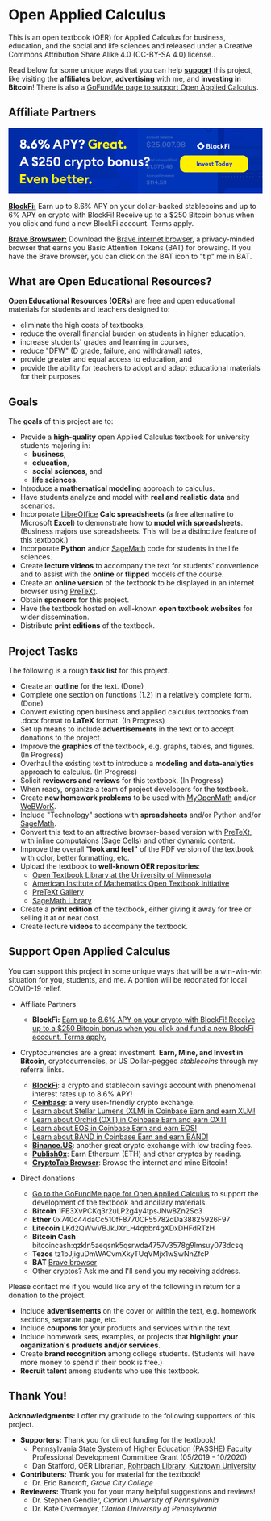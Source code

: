 # Open Applied Calculus
This is an open textbook (OER) for Applied Calculus for business, education, and the social and life sciences and released under a Creative Commons Attribution Share Alike 4.0 (CC-BY-SA 4.0) license..

Read below for some unique ways that you can help [**support**](#support) this project, like visiting the **affiliates** below, **advertising** with me, and **investing in Bitcoin**! There is also a <a href="https://www.gofundme.com/manage/oac-textbook">GoFundMe page to support Open Applied Calculus</a>. 

## Affiliate Partners
<!---
<a href="https://blockfi.mxuy67.net/c/2612759/889697/10568"><img src="https://raw.githubusercontent.com/elandqui/OpenAppliedCalculus/master/img/ads/blockFi/blockfi-banner0.png" width="100" height="100"/></a>
-->

[![BlockFi](https://raw.githubusercontent.com/elandqui/OpenAppliedCalculus/master/img/ads/blockFi/blockfi-banner0.png "Earn up to 8.6\% APY on your dollar-backed stablecoins and up to 6\% APY on crypto with BlockFi! Receive up to a \$250 Bitcoin bonus when you click and fund a new BlockFi account. Terms apply.")](https://blockfi.mxuy67.net/c/2612759/889697/10568)

**[BlockFi:](https://blockfi.mxuy67.net/c/2612759/889697/10568")** Earn up to 8.6\% APY on your dollar-backed stablecoins and up to 6\% APY on crypto with BlockFi! Receive up to a \$250 Bitcoin bonus when you click and fund a new BlockFi account. Terms apply.

**[Brave Browswer:](https://brave.com/ela242)** Download the <a href="https://brave.com/ela242">Brave internet browser</a>, a privacy-minded browser that earns you Basic Attention Tokens (BAT) for browsing. If you have the Brave browser, you can click on the BAT icon to "tip" me in BAT.

## What are Open Educational Resources?

**Open Educational Resources (OERs)** are free and open educational materials for students and teachers designed to:
 * eliminate the high costs of textbooks,
 * reduce the overall financial burden on students in higher education,
 * increase students' grades and learning in courses,
 * reduce "DFW" (D grade, failure, and withdrawal) rates,
 * provide greater and equal access to education, and
 * provide the ability for teachers to adopt and adapt educational materials for their purposes.

## Goals
The **goals** of this project are to:
 * Provide a **high-quality** open Applied Calculus textbook for university students majoring in:
   - **business**,
   - **education**,
   - **social sciences**, and
   - **life sciences**.
 * Introduce a **mathematical modeling** approach to calculus.
 * Have students analyze and model with **real and realistic data** and scenarios.
 * Incorporate <a href="https://www.libreoffice.org/">LibreOffice</a> **Calc spreadsheets** (a free alternative to Microsoft **Excel**) to demonstrate how to **model with spreadsheets**. (Business majors use spreadsheets. This will be a distinctive feature of this textbook.)
 * Incorporate **Python** and/or <a href="http://www.sagemath.org/">SageMath</a> code for students in the life sciences.
 * Create **lecture videos** to accompany the text for students' convenience and to assist with the **online** or **flipped** models of the course.
 * Create an **online version** of the textbook to be displayed in an internet browser using <a href="https://pretextbook.org/">PreTeXt</a>.
 * Obtain **sponsors** for this project.
 * Have the textbook hosted on well-known **open textbook websites** for wider dissemination.
 * Distribute **print editions** of the textbook.

## Project Tasks
The following is a rough **task list** for this project.
 * Create an **outline** for the text. (Done)
 * Complete one section on functions (1.2) in a relatively complete form. (Done)
 * Convert existing open business and applied calculus textbooks from .docx format to **LaTeX** format. (In Progress)
 * Set up means to include **advertisements** in the text or to accept donations to the project.
 * Improve the **graphics** of the textbook, e.g. graphs, tables, and figures. (In Progress)
 * Overhaul the existing text to introduce a **modeling and data-analytics** approach to calculus. (In Progress)
 * Solicit **reviewers and reviews** for this textbook. (In Progress)
 * When ready, organize a team of project developers for the textbook.
 * Create **new homework problems** to be used with <a href="https://www.myopenmath.com/">MyOpenMath</a> and/or <a href="http://webwork.maa.org/">WeBWorK</a>.
 * Include "Technology" sections with **spreadsheets** and/or Python and/or <a href="http://www.sagemath.org/">SageMath</a>.
 * Convert this text to an attractive browser-based version with <a href="https://pretextbook.org/">PreTeXt</a>, with inline computaions (<a href="https://sagecell.sagemath.org/">Sage Cells</a>) and other dynamic content.
 * Improve the overall **"look and feel"** of the PDF version of the textbook with color, better formatting, etc.
 * Upload the textbook to **well-known OER repositories**:
   - <a href="https://open.umn.edu/opentextbooks">Open Textbook Library at the University of Minnesota</a>
   - <a href="https://aimath.org/textbooks/approved-textbooks/">American Institute of Mathematics Open Textbook Initiative</a>
   - <a href="https://pretextbook.org/gallery.html">PreTeXt Gallery</a>
   - <a href="http://www.sagemath.org/library-publications.html#books">SageMath Library</a>
 * Create a **print edition** of the textbook, either giving it away for free or selling it at or near cost.
 * Create lecture **videos** to accompany the textbook.

## Support Open Applied Calculus <a name="support"></a>
You can support this project in some unique ways that will be a win-win-win situation for you, students, and me. A portion will be redonated for local COVID-19 relief.

 * Affiliate Partners
    - **BlockFi:** <a href="https://blockfi.mxuy67.net/c/2612759/889697/10568">Earn up to 8.6\% APY on your crypto with BlockFi! Receive up to a \$250 Bitcoin bonus when you click and fund a new BlockFi account. Terms apply.</a>

 * Cryptocurrencies are a great investment. **Earn, Mine, and Invest in Bitcoin**, cryptocurrencies, or US Dollar-pegged *stablecoins* through my referral links.
   - <a href="https://blockfi.mxuy67.net/c/2612759/889697/10568">**BlockFi**</a>: a crypto and stablecoin savings account with phenomenal interest rates up to 8.6\% APY! 
   - <a href="https://www.coinbase.com/join/landqu_e">**Coinbase**</a>: a very user-friendly crypto exchange.
   - <a href="https://coinbase.com/earn/xlm/invite/cq8rgxt4"> Learn about Stellar Lumens (XLM) in Coinbase Earn and earn XLM!</a>
   - <a href="https://coinbase.com/earn/oxt/invite/39h7v158"> Learn about Orchid (OXT) in Coinbase Earn and earn OXT!</a>
   - <a href="https://coinbase.com/earn/eos/invite/8b95vgnx"> Learn about EOS in Coinbase Earn and earn EOS!</a>
   - <a href="https://coinbase.com/earn/band/invite/2s49zc65"> Learn about BAND in Coinbase Earn and earn BAND!</a>
   - <a href="https://www.binance.us/?ref=35061022">**Binance.US**</a>: another great crypto exchange with low trading fees.
   - <a href="https://www.publish0x.com?a=Jxbo2qkAag">**Publish0x**</a>: Earn Ethereum (ETH) and other cryptos by reading.
   - <a href="https://cryptotabbrowser.com/16356908">**CryptoTab Browser**</a>: Browse the internet and mine Bitcoin!

 * Direct donations
   - <a href="https://www.gofundme.com/oac-textbook">Go to the GoFundMe page for Open Applied Calculus</a> to support the development of the textbook and ancillary materials.
   - **Bitcoin** 1FE3XvPCKq3r2uLP2g4y4tpsJNw8Zn2Sc3
   - **Ether** 0x740c44daCc510fF8770CF55782dDa38825926F97
   - **Litecoin** LKd2QWwVBJkJXrLH4qbbr4gXDxDHFdRTzH
   - **Bitcoin Cash** bitcoincash:qzkln5aeqsnk5qsrwda4757v3578g9lmsuy073dcsq
   - **Tezos** tz1bJjiguDmWACvmXkyTUqVMjx1wSwNnZfcP
   - **BAT** <a href="https://brave.com/ela242">Brave browser</a>
   - Other cryptos? Ask me and I'll send you my receiving address.

 Please contact me if you would like any of the following in return for a donation to the project.
  * Include **advertisements** on the cover or within the text, e.g. homework sections, separate page, etc.
  * Include **coupons** for your products and services within the text.
  * Include homework sets, examples, or projects that **highlight your organization's products and/or services**.
  * Create **brand recognition** among college students. (Students will have more money to spend if their book is free.)
  * **Recruit talent** among students who use this textbook.

 ## Thank You!
 **Acknowledgments:** I offer my gratitude to the following supporters of this project.
  * **Supporters:** Thank you for direct funding for the textbook!
    - <a href="http://www.passhe.edu">Pennsylvania State System of Higher Education (PASSHE)</a> Faculty Professional Development Committee Grant (05/2019 - 10/2020)
    - Dan Stafford, OER Librarian, <a href="https://library.kutztown.edu/">Rohrbach Library</a>, <a href="https://www.kutztown.edu/">Kutztown University</a>
  * **Contributers:** Thank you for material for the textbook!
    - Dr. Eric Bancroft, *Grove City College*
  * **Reviewers:** Thank you for your many helpful suggestions and reviews!
    - Dr. Stephen Gendler, *Clarion University of Pennsylvania*
    - Dr. Kate Overmoyer, *Clarion University of Pennsylvania*
